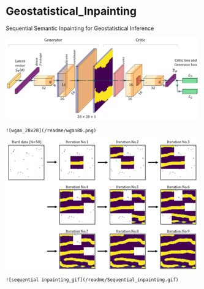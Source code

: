 # Geostatistical_Inpainting
Sequential Semantic Inpainting for Geostatistical Inference

![wgan_28x28](/readme/wgan28.png)

`![wgan_28x28](/readme/wgan80.png)`

![sequential inpainting](/readme/SI_result.png)

`![sequential inpainting_gif](/readme/Sequential_inpainting.gif)`
